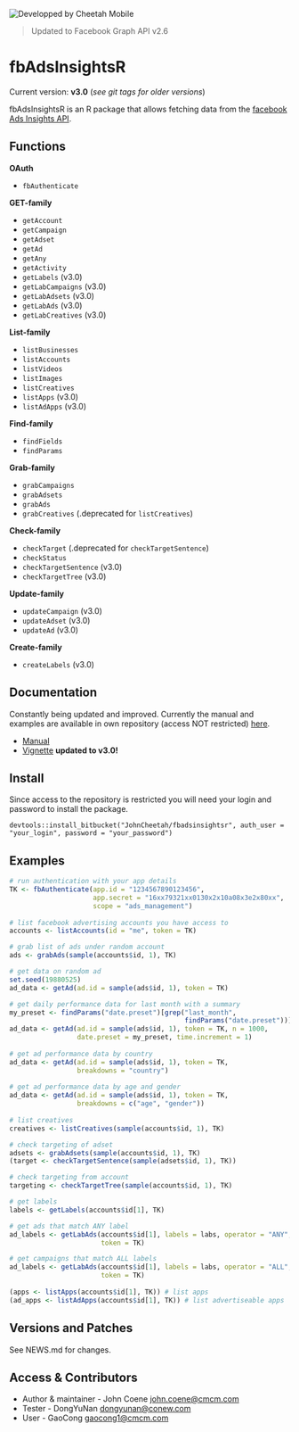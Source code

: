 ![Developped by Cheetah Mobile](https://upload.wikimedia.org/wikipedia/en/f/f9/Cheetah_Mobile_Logo.png)

 > Updated to Facebook Graph API v2.6

# fbAdsInsightsR #

Current version: **v3.0** (*see git tags for older versions*)

fbAdsInsightsR is an R package that allows fetching data from the [facebook Ads Insights API](https://developers.facebook.com/docs/marketing-api/insights/v2.6).

## Functions ##

**OAuth**

* `fbAuthenticate`

**GET-family**

* `getAccount`
* `getCampaign`
* `getAdset`
* `getAd`
* `getAny`
* `getActivity`
* `getLabels` (v3.0)
* `getLabCampaigns` (v3.0)
* `getLabAdsets` (v3.0)
* `getLabAds` (v3.0)
* `getLabCreatives` (v3.0)

**List-family**

* `listBusinesses`
* `listAccounts`
* `listVideos`
* `listImages`
* `listCreatives`
* `listApps` (v3.0)
* `listAdApps` (v3.0)

**Find-family**

* `findFields`
* `findParams`

**Grab-family**

* `grabCampaigns`
* `grabAdsets`
* `grabAds`
* `grabCreatives` (.deprecated for `listCreatives`)

**Check-family**

* `checkTarget` (.deprecated for `checkTargetSentence`)
* `checkStatus`
* `checkTargetSentence` (v3.0)
* `checkTargetTree` (v3.0)

**Update-family**

* `updateCampaign` (v3.0)
* `updateAdset` (v3.0)
* `updateAd` (v3.0)

**Create-family**

* `createLabels` (v3.0)

## Documentation ##

Constantly being updated and improved. Currently the manual and examples are available in own repository (access NOT restricted) [here](https://bitbucket.org/JohnCheetah/fbadsinsightsrdocs/src).

* [Manual](https://bitbucket.org/JohnCheetah/fbadsinsightsr/downloads/fbAdsInsightsRv3_0.pdf)
* [Vignette](https://bitbucket.org/JohnCheetah/fbadsinsightsrdocs/src) **updated to v3.0!**

## Install ##

Since access to the repository is restricted you will need your login and password to install the package.

`devtools::install_bitbucket("JohnCheetah/fbadsinsightsr", auth_user = "your_login", password = "your_password")`

## Examples ##

```R
# run authentication with your app details
TK <- fbAuthenticate(app.id = "1234567890123456", 
                     app.secret = "16xx79321xx0130x2x10a08x3e2x80xx", 
                     scope = "ads_management")
                           
# list facebook advertising accounts you have access to
accounts <- listAccounts(id = "me", token = TK)

# grab list of ads under random account
ads <- grabAds(sample(accounts$id, 1), TK)

# get data on random ad
set.seed(19880525)
ad_data <- getAd(ad.id = sample(ads$id, 1), token = TK)

# get daily performance data for last month with a summary
my_preset <- findParams("date.preset")[grep("last_month", 
                                            findParams("date.preset"))]
ad_data <- getAd(ad.id = sample(ads$id, 1), token = TK, n = 1000, 
                 date.preset = my_preset, time.increment = 1)
                
# get ad performance data by country 
ad_data <- getAd(ad.id = sample(ads$id, 1), token = TK,
                 breakdowns = "country")
                  
# get ad performance data by age and gender 
ad_data <- getAd(ad.id = sample(ads$id, 1), token = TK,
                 breakdowns = c("age", "gender"))
                
# list creatives
creatives <- listCreatives(sample(accounts$id, 1), TK)

# check targeting of adset
adsets <- grabAdsets(sample(accounts$id, 1), TK)
(target <- checkTargetSentence(sample(adsets$id, 1), TK))

# check targeting from account
targeting <- checkTargetTree(sample(accounts$id, 1), TK)

# get labels
labels <- getLabels(accounts$id[1], TK)

# get ads that match ANY label
ad_labels <- getLabAds(accounts$id[1], labels = labs, operator = "ANY", 
                       token = TK)

# get campaigns that match ALL labels                        
ad_labels <- getLabAds(accounts$id[1], labels = labs, operator = "ALL", 
                       token = TK)
                      
(apps <- listApps(accounts$id[1], TK)) # list apps
(ad_apps <- listAdApps(accounts$id[1], TK)) # list advertiseable apps
```

## Versions and Patches ##

See NEWS.md for changes.

## Access & Contributors ##

* Author & maintainer - John Coene <john.coene@cmcm.com>
* Tester - DongYuNan <dongyunan@conew.com>
* User - GaoCong <gaocong1@cmcm.com>